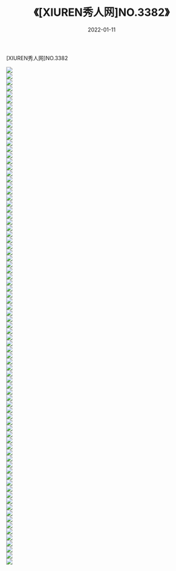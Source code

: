﻿---
layout: post
title:  《[XIUREN秀人网]NO.3382》
date:   2022-01-11
img: http://img.660000.xyz/Sharelink/秀人网/秀人网第04部分/[XIUREN秀人网]NO.3382/000.jpg
categories: [美女, 清纯, 唯美]
---

[XIUREN秀人网]NO.3382

 ![](http://img.660000.xyz/Sharelink/秀人网/秀人网第04部分/[XIUREN秀人网]NO.3382/001.jpg) <br>![](http://img.660000.xyz/Sharelink/秀人网/秀人网第04部分/[XIUREN秀人网]NO.3382/002.jpg) <br>![](http://img.660000.xyz/Sharelink/秀人网/秀人网第04部分/[XIUREN秀人网]NO.3382/003.jpg) <br>![](http://img.660000.xyz/Sharelink/秀人网/秀人网第04部分/[XIUREN秀人网]NO.3382/004.jpg) <br>![](http://img.660000.xyz/Sharelink/秀人网/秀人网第04部分/[XIUREN秀人网]NO.3382/005.jpg) <br>![](http://img.660000.xyz/Sharelink/秀人网/秀人网第04部分/[XIUREN秀人网]NO.3382/006.jpg) <br>![](http://img.660000.xyz/Sharelink/秀人网/秀人网第04部分/[XIUREN秀人网]NO.3382/007.jpg) <br>![](http://img.660000.xyz/Sharelink/秀人网/秀人网第04部分/[XIUREN秀人网]NO.3382/008.jpg) <br>![](http://img.660000.xyz/Sharelink/秀人网/秀人网第04部分/[XIUREN秀人网]NO.3382/009.jpg) <br>![](http://img.660000.xyz/Sharelink/秀人网/秀人网第04部分/[XIUREN秀人网]NO.3382/010.jpg) <br>![](http://img.660000.xyz/Sharelink/秀人网/秀人网第04部分/[XIUREN秀人网]NO.3382/011.jpg) <br>![](http://img.660000.xyz/Sharelink/秀人网/秀人网第04部分/[XIUREN秀人网]NO.3382/012.jpg) <br>![](http://img.660000.xyz/Sharelink/秀人网/秀人网第04部分/[XIUREN秀人网]NO.3382/013.jpg) <br>![](http://img.660000.xyz/Sharelink/秀人网/秀人网第04部分/[XIUREN秀人网]NO.3382/014.jpg) <br>![](http://img.660000.xyz/Sharelink/秀人网/秀人网第04部分/[XIUREN秀人网]NO.3382/015.jpg) <br>![](http://img.660000.xyz/Sharelink/秀人网/秀人网第04部分/[XIUREN秀人网]NO.3382/016.jpg) <br>![](http://img.660000.xyz/Sharelink/秀人网/秀人网第04部分/[XIUREN秀人网]NO.3382/017.jpg) <br>![](http://img.660000.xyz/Sharelink/秀人网/秀人网第04部分/[XIUREN秀人网]NO.3382/018.jpg) <br>![](http://img.660000.xyz/Sharelink/秀人网/秀人网第04部分/[XIUREN秀人网]NO.3382/019.jpg) <br>![](http://img.660000.xyz/Sharelink/秀人网/秀人网第04部分/[XIUREN秀人网]NO.3382/020.jpg) <br>![](http://img.660000.xyz/Sharelink/秀人网/秀人网第04部分/[XIUREN秀人网]NO.3382/021.jpg) <br>![](http://img.660000.xyz/Sharelink/秀人网/秀人网第04部分/[XIUREN秀人网]NO.3382/022.jpg) <br>![](http://img.660000.xyz/Sharelink/秀人网/秀人网第04部分/[XIUREN秀人网]NO.3382/023.jpg) <br>![](http://img.660000.xyz/Sharelink/秀人网/秀人网第04部分/[XIUREN秀人网]NO.3382/024.jpg) <br>![](http://img.660000.xyz/Sharelink/秀人网/秀人网第04部分/[XIUREN秀人网]NO.3382/025.jpg) <br>![](http://img.660000.xyz/Sharelink/秀人网/秀人网第04部分/[XIUREN秀人网]NO.3382/026.jpg) <br>![](http://img.660000.xyz/Sharelink/秀人网/秀人网第04部分/[XIUREN秀人网]NO.3382/027.jpg) <br>![](http://img.660000.xyz/Sharelink/秀人网/秀人网第04部分/[XIUREN秀人网]NO.3382/028.jpg) <br>![](http://img.660000.xyz/Sharelink/秀人网/秀人网第04部分/[XIUREN秀人网]NO.3382/029.jpg) <br>![](http://img.660000.xyz/Sharelink/秀人网/秀人网第04部分/[XIUREN秀人网]NO.3382/030.jpg) <br>![](http://img.660000.xyz/Sharelink/秀人网/秀人网第04部分/[XIUREN秀人网]NO.3382/031.jpg) <br>![](http://img.660000.xyz/Sharelink/秀人网/秀人网第04部分/[XIUREN秀人网]NO.3382/032.jpg) <br>![](http://img.660000.xyz/Sharelink/秀人网/秀人网第04部分/[XIUREN秀人网]NO.3382/033.jpg) <br>![](http://img.660000.xyz/Sharelink/秀人网/秀人网第04部分/[XIUREN秀人网]NO.3382/034.jpg) <br>![](http://img.660000.xyz/Sharelink/秀人网/秀人网第04部分/[XIUREN秀人网]NO.3382/035.jpg) <br>![](http://img.660000.xyz/Sharelink/秀人网/秀人网第04部分/[XIUREN秀人网]NO.3382/036.jpg) <br>![](http://img.660000.xyz/Sharelink/秀人网/秀人网第04部分/[XIUREN秀人网]NO.3382/037.jpg) <br>![](http://img.660000.xyz/Sharelink/秀人网/秀人网第04部分/[XIUREN秀人网]NO.3382/038.jpg) <br>![](http://img.660000.xyz/Sharelink/秀人网/秀人网第04部分/[XIUREN秀人网]NO.3382/039.jpg) <br>![](http://img.660000.xyz/Sharelink/秀人网/秀人网第04部分/[XIUREN秀人网]NO.3382/040.jpg) <br>![](http://img.660000.xyz/Sharelink/秀人网/秀人网第04部分/[XIUREN秀人网]NO.3382/041.jpg) <br>![](http://img.660000.xyz/Sharelink/秀人网/秀人网第04部分/[XIUREN秀人网]NO.3382/042.jpg) <br>![](http://img.660000.xyz/Sharelink/秀人网/秀人网第04部分/[XIUREN秀人网]NO.3382/043.jpg) <br>![](http://img.660000.xyz/Sharelink/秀人网/秀人网第04部分/[XIUREN秀人网]NO.3382/044.jpg) <br>![](http://img.660000.xyz/Sharelink/秀人网/秀人网第04部分/[XIUREN秀人网]NO.3382/045.jpg) <br>![](http://img.660000.xyz/Sharelink/秀人网/秀人网第04部分/[XIUREN秀人网]NO.3382/046.jpg) <br>![](http://img.660000.xyz/Sharelink/秀人网/秀人网第04部分/[XIUREN秀人网]NO.3382/047.jpg) <br>![](http://img.660000.xyz/Sharelink/秀人网/秀人网第04部分/[XIUREN秀人网]NO.3382/048.jpg) <br>![](http://img.660000.xyz/Sharelink/秀人网/秀人网第04部分/[XIUREN秀人网]NO.3382/049.jpg) <br>![](http://img.660000.xyz/Sharelink/秀人网/秀人网第04部分/[XIUREN秀人网]NO.3382/050.jpg) <br>![](http://img.660000.xyz/Sharelink/秀人网/秀人网第04部分/[XIUREN秀人网]NO.3382/051.jpg) <br>![](http://img.660000.xyz/Sharelink/秀人网/秀人网第04部分/[XIUREN秀人网]NO.3382/052.jpg) <br>![](http://img.660000.xyz/Sharelink/秀人网/秀人网第04部分/[XIUREN秀人网]NO.3382/053.jpg) <br>![](http://img.660000.xyz/Sharelink/秀人网/秀人网第04部分/[XIUREN秀人网]NO.3382/054.jpg) <br>![](http://img.660000.xyz/Sharelink/秀人网/秀人网第04部分/[XIUREN秀人网]NO.3382/055.jpg) <br>![](http://img.660000.xyz/Sharelink/秀人网/秀人网第04部分/[XIUREN秀人网]NO.3382/056.jpg) <br>![](http://img.660000.xyz/Sharelink/秀人网/秀人网第04部分/[XIUREN秀人网]NO.3382/057.jpg) <br>![](http://img.660000.xyz/Sharelink/秀人网/秀人网第04部分/[XIUREN秀人网]NO.3382/058.jpg) <br>![](http://img.660000.xyz/Sharelink/秀人网/秀人网第04部分/[XIUREN秀人网]NO.3382/059.jpg) <br>![](http://img.660000.xyz/Sharelink/秀人网/秀人网第04部分/[XIUREN秀人网]NO.3382/060.jpg) <br>![](http://img.660000.xyz/Sharelink/秀人网/秀人网第04部分/[XIUREN秀人网]NO.3382/061.jpg) <br>![](http://img.660000.xyz/Sharelink/秀人网/秀人网第04部分/[XIUREN秀人网]NO.3382/062.jpg) <br>![](http://img.660000.xyz/Sharelink/秀人网/秀人网第04部分/[XIUREN秀人网]NO.3382/063.jpg) <br>![](http://img.660000.xyz/Sharelink/秀人网/秀人网第04部分/[XIUREN秀人网]NO.3382/064.jpg) <br>![](http://img.660000.xyz/Sharelink/秀人网/秀人网第04部分/[XIUREN秀人网]NO.3382/065.jpg) <br>![](http://img.660000.xyz/Sharelink/秀人网/秀人网第04部分/[XIUREN秀人网]NO.3382/066.jpg) <br>![](http://img.660000.xyz/Sharelink/秀人网/秀人网第04部分/[XIUREN秀人网]NO.3382/067.jpg) <br>![](http://img.660000.xyz/Sharelink/秀人网/秀人网第04部分/[XIUREN秀人网]NO.3382/068.jpg) <br>![](http://img.660000.xyz/Sharelink/秀人网/秀人网第04部分/[XIUREN秀人网]NO.3382/069.jpg) <br>![](http://img.660000.xyz/Sharelink/秀人网/秀人网第04部分/[XIUREN秀人网]NO.3382/070.jpg) <br>![](http://img.660000.xyz/Sharelink/秀人网/秀人网第04部分/[XIUREN秀人网]NO.3382/071.jpg) <br>![](http://img.660000.xyz/Sharelink/秀人网/秀人网第04部分/[XIUREN秀人网]NO.3382/072.jpg) <br>![](http://img.660000.xyz/Sharelink/秀人网/秀人网第04部分/[XIUREN秀人网]NO.3382/073.jpg) <br>![](http://img.660000.xyz/Sharelink/秀人网/秀人网第04部分/[XIUREN秀人网]NO.3382/074.jpg) <br>![](http://img.660000.xyz/Sharelink/秀人网/秀人网第04部分/[XIUREN秀人网]NO.3382/075.jpg) <br>![](http://img.660000.xyz/Sharelink/秀人网/秀人网第04部分/[XIUREN秀人网]NO.3382/076.jpg) <br>![](http://img.660000.xyz/Sharelink/秀人网/秀人网第04部分/[XIUREN秀人网]NO.3382/077.jpg) <br>![](http://img.660000.xyz/Sharelink/秀人网/秀人网第04部分/[XIUREN秀人网]NO.3382/078.jpg) <br>![](http://img.660000.xyz/Sharelink/秀人网/秀人网第04部分/[XIUREN秀人网]NO.3382/079.jpg) <br>![](http://img.660000.xyz/Sharelink/秀人网/秀人网第04部分/[XIUREN秀人网]NO.3382/080.jpg) <br>![](http://img.660000.xyz/Sharelink/秀人网/秀人网第04部分/[XIUREN秀人网]NO.3382/081.jpg) <br>![](http://img.660000.xyz/Sharelink/秀人网/秀人网第04部分/[XIUREN秀人网]NO.3382/082.jpg) <br>
